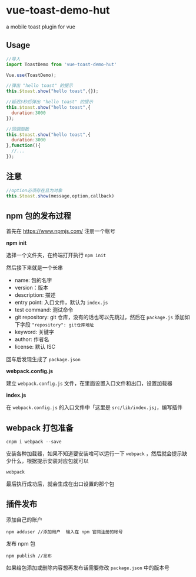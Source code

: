 # vue-toast-demo-hut

a mobile toast plugin for vue 

## Usage

```js
//导入
import ToastDemo from 'vue-toast-demo-hut'

Vue.use(ToastDemo);

//弹出 "hello toast" 的提示
this.$toast.show("hello toast",{});

//延迟3秒后弹出 "hello toast" 的提示
this.$toast.show("hello toast",{
  duration:3000
});

//回调函数
this.$toast.show("hello toast",{
  duration:3000
},function(){
  //...
});
```

## 注意

```js
//option必须存在且为对象
this.$toast.show(message,option,callback)
```

## npm 包的发布过程

首先在 https://www.npmjs.com/ 注册一个帐号

**npm init**

选择一个文件夹，在终端打开执行 `npm init`

然后接下来就是一个长串

- name: 包的名字
- version：版本
- description: 描述
- entry point: 入口文件，默认为 `index.js`
- test command: 测试命令
- git repository: git 仓库，没有的话也可以先跳过，然后在 `package.js` 添加如下字段 `"repository": git仓库地址`
- keyword: 关键字
- author: 作者名
- license: 默认 ISC

回车后发现生成了 `package.json`

**webpack.config.js**

建立 `webpack.config.js` 文件，在里面设置入口文件和出口，设置加载器

**index.js**

在 `webpack.config.js` 的入口文件中「这里是 `src/lib/index.js`」，编写插件

## webpack 打包准备

```shell
cnpm i webpack --save
```

安装各种加载器，如果不知道要安装啥可以运行一下 `webpack` ，然后就会提示缺少什么，根据提示安装对应包就可以

```shell
webpack
```

最后执行成功后，就会生成在出口设置的那个包

## 插件发布

添加自己的账户

```shell
npm adduser //添加用户  输入在 npm 官网注册的帐号
``` 

发布 npm 包

```shell
npm publish //发布
```

如果给包添加或删除内容想再发布话需要修改 `package.json` 中的版本号